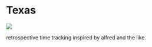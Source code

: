 Texas
=====

![](https://s3-eu-west-1.amazonaws.com/51e3d489f1e/ec6b0c87-6c39-4a9f-b675-500061641198.png)

retrospective time tracking inspired by alfred and the like.